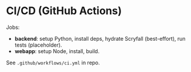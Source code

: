 # CI/CD (GitHub Actions)

Jobs:
- **backend**: setup Python, install deps, hydrate Scryfall (best-effort), run tests (placeholder).
- **webapp**: setup Node, install, build.

See `.github/workflows/ci.yml` in repo.
